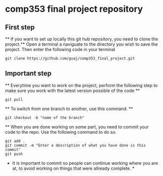 # comp353 final project repository

## First step
** If you want to set up locally this git hub repository, you need to clone the project.**
Open a terminal a naviguate to the directory you wish to save the project.
Then enter the following code in your terminal
```
git clone https://github.com/guaj/comp353_final_project.git
```

## Important step
** Everytime you want to work on the project, perform the following step to make sure you work with the latest version possible of the code **

```
git pull
```

** To switch from one branch to another, use this command. **
```
git checkout -b "name of the branch"
```

** When you are done working on some part, you need to commit your code to the repo. Use the following command to do so.
```
git add .
git commit -m "Enter a description of what you have done is this commit"
git push
```

* It is important to commit so people can continue working where you are at, to avoid working on things that were allready complete. *